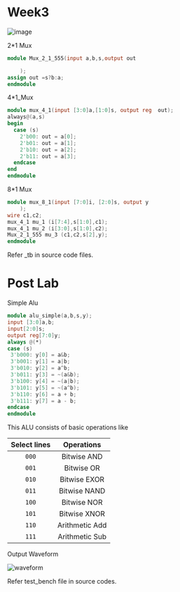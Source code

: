 # Week3

![image](https://github.com/user-attachments/assets/4c4889d5-31e6-4461-a36d-6b9e6a680948)

2*1 Mux
```verilog
module Mux_2_1_555(input a,b,s,output out

    );
assign out =s?b:a;
endmodule
```
4*1_Mux
```verilog
module mux_4_1(input [3:0]a,[1:0]s, output reg  out);
always@(a,s)
begin
  case (s)
    2'b00: out = a[0];
    2'b01: out = a[1];
    2'b10: out = a[2];
    2'b11: out = a[3];
  endcase
end
endmodule

```
8*1 Mux
```verilog
module mux_8_1(input [7:0]i, [2:0]s, output y
    );
wire c1,c2;
mux_4_1 mu_1 (i[7:4],s[1:0],c1);
mux_4_1 mu_2 (i[3:0],s[1:0],c2);
Mux_2_1_555 mu_3 (c1,c2,s[2],y);
endmodule
```
Refer _tb in source code files.


# Post Lab
Simple Alu
``` verilog
module alu_simple(a,b,s,y);
input [3:0]a,b;
input[2:0]s;
output reg[7:0]y;
always @(*)
case (s)
 3'b000: y[0] = a&b;
 3'b001: y[1] = a|b;
 3'b010: y[2] = a^b;
 3'b011: y[3] = ~(a&b);
 3'b100: y[4] = ~(a|b);
 3'b101: y[5] = ~(a^b);
 3'b110: y[6] = a + b;
 3'b111: y[7] = a - b; 
endcase
endmodule
```
This ALU consists of basic operations like

**Select lines** | **Operations** |
:---------------:|:--------------:|
`000`            | Bitwise AND
`001`            | Bitwise OR
`010`            | Bitwise EXOR
`011`            | Bitwise NAND
`100`            | Bitwise NOR
`101`            | Bitwise XNOR
`110`            | Arithmetic Add
`111`            | Arithmetic Sub

Output Waveform

![waveform](https://github.com/user-attachments/assets/52285564-e4c6-4591-98ba-c719c86fee53)

Refer test_bench file in source codes.
